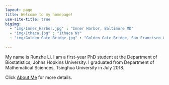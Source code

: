```yaml
---
layout: page
title: Welcome to my homepage!
use-site-title: true
bigimg:
  - "img/Inner_Harbor.jpg" : "Inner Harbor, Baltimore MD"
  - "img/Ithaca.jpg" : "Ithaca NY"
  - "img/Golden_Gate_Bridge.jpg" : "Golden Gate Bridge, San Francisco CA"
  
---
```

My name is Runzhe Li. I am a first-year PhD student at the Department of Biostatistics, Johns Hopkins University. I graduated from Department of Mathematical Sciences, Tsinghua University in July 2018.

Click [About Me](https://stephlee3.github.io/aboutme) for more details.


